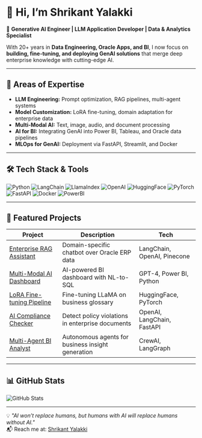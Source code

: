 # 👋 Hi, I’m Shrikant Yalakki  

🎯 **Generative AI Engineer | LLM Application Developer | Data & Analytics Specialist**  

With 20+ years in **Data Engineering, Oracle Apps, and BI**, I now focus on **building, fine-tuning, and deploying GenAI solutions** that merge deep enterprise knowledge with cutting-edge AI.

---

## 🚀 Areas of Expertise
- **LLM Engineering:** Prompt optimization, RAG pipelines, multi-agent systems
- **Model Customization:** LoRA fine-tuning, domain adaptation for enterprise data
- **Multi-Modal AI:** Text, image, audio, and document processing
- **AI for BI:** Integrating GenAI into Power BI, Tableau, and Oracle data pipelines
- **MLOps for GenAI:** Deployment via FastAPI, Streamlit, and Docker

---

## 🛠️ Tech Stack & Tools
![Python](https://img.shields.io/badge/Python-3.11-blue)
![LangChain](https://img.shields.io/badge/LangChain-Framework-orange)
![LlamaIndex](https://img.shields.io/badge/LlamaIndex-Indexing-green)
![OpenAI](https://img.shields.io/badge/OpenAI-API-black)
![HuggingFace](https://img.shields.io/badge/HuggingFace-Models-yellow)
![PyTorch](https://img.shields.io/badge/PyTorch-ML-red)
![FastAPI](https://img.shields.io/badge/FastAPI-Backend-teal)
![Docker](https://img.shields.io/badge/Docker-Container-blue)
![PowerBI](https://img.shields.io/badge/PowerBI-Business_Intelligence-gold)

---

## 📂 Featured Projects
| Project | Description | Tech |
|---------|-------------|------|
| [Enterprise RAG Assistant](#) | Domain-specific chatbot over Oracle ERP data | LangChain, OpenAI, Pinecone |
| [Multi-Modal AI Dashboard](#) | AI-powered BI dashboard with NL-to-SQL | GPT-4, Power BI, Python |
| [LoRA Fine-tuning Pipeline](#) | Fine-tuning LLaMA on business glossary | HuggingFace, PyTorch |
| [AI Compliance Checker](#) | Detect policy violations in enterprise documents | OpenAI, LangChain, FastAPI |
| [Multi-Agent BI Analyst](#) | Autonomous agents for business insight generation | CrewAI, LangGraph |

---

## 📊 GitHub Stats
![GitHub Stats](https://github-readme-stats.vercel.app/api?username=YOURUSERNAME&show_icons=true&theme=radical)

---

💡 *"AI won’t replace humans, but humans with AI will replace humans without AI."*  
📬 Reach me at: [Shrikant Yalakki](https://www.linkedin.com/in/shrikantyalakki) 

<!---
shrikantpy/shrikantpy is a ✨ special ✨ repository because its `README.md` (this file) appears on your GitHub profile.
You can click the Preview link to take a look at your changes.
--->
